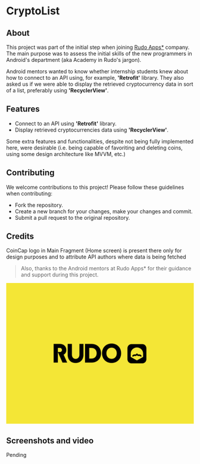 # CryptoList

## About

This project was part of the initial step when joining [Rudo Apps*](https://rudo.es/) company. The main purpose was to assess the initial skills of the new programmers in Android's department (aka Academy in Rudo's jargon). 

Android mentors wanted to know whether internship students knew about how to connect to an API using, for example, **'Retrofit'** library. They also asked us if we were able to display the retrieved cryptocurrency data in sort of a list, preferably using **'RecyclerView'**.

## Features
- Connect to an API using **'Retrofit'** library.
- Display retrieved cryptocurrencies data using **'RecyclerView'**.


Some extra features and functionalities, despite not being fully implemented here, were desirable (i.e. being capable of favoriting and deleting coins, using some design architecture like MVVM, etc.)

## Contributing
We welcome contributions to this project! Please follow these guidelines when contributing:
- Fork the repository.
- Create a new branch for your changes, make your changes and commit.
- Submit a pull request to the original repository.

## Credits
CoinCap logo in Main Fragment (Home screen) is present there only for design purposes and to attribute API authors where data is being fetched
> Also, thanks to the Android mentors at Rudo Apps* for their guidance and support during this project.

![Rudo Apps logo](rudo.png)
## Screenshots and video
Pending


